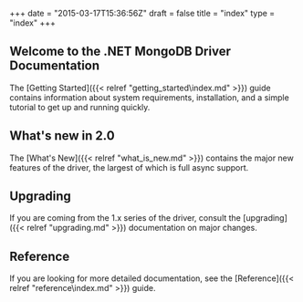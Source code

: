 +++
date = "2015-03-17T15:36:56Z"
draft = false
title = "index"
type = "index"
+++

## Welcome to the .NET MongoDB Driver Documentation

The [Getting Started]({{< relref "getting_started\index.md" >}}) guide contains information about system requirements, installation, and a simple tutorial to get up and running quickly.


## What's new in 2.0

The [What's New]({{< relref "what_is_new.md" >}}) contains the major new features of the driver, the largest of which is full async support.


## Upgrading

If you are coming from the 1.x series of the driver, consult the [upgrading]({{< relref "upgrading.md" >}}) documentation on major changes.


## Reference

If you are looking for more detailed documentation, see the [Reference]({{< relref "reference\index.md" >}}) guide.